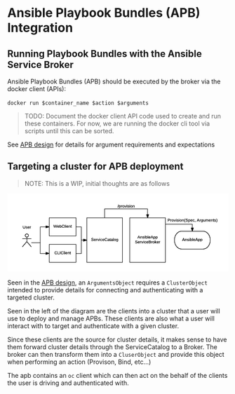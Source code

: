 # Ansible Playbook Bundles (APB) Integration

## Running Playbook Bundles with the Ansible Service Broker

Ansible Playbook Bundles (APB) should be executed by the broker via the docker client (APIs):

`docker run $container_name $action $arguments`

> TODO: Document the docker client API code used to create and run these containers.
> For now, we are running the docker cli tool via scripts until this can be sorted.

See [APB design](#) for details for argument requirements and expectations

## Targeting a cluster for APB deployment

> NOTE: This is a WIP, initial thoughts are as follows

![Integration0.1](aa_integration.png)

Seen in the [APB design](#), an `ArgumentsObject` requires a `ClusterObject`
intended to provide details for connecting and authenticating with a targeted
cluster.

Seen in the left of the diagram are the clients into a cluster that
a user will use to deploy and manage APBs. These clients are also what
a user will interact with to target and authenticate with a given cluster.

Since these clients are the source for cluster details, it makes sense to
have them forward cluster details through the ServiceCatalog to a Broker.
The broker can then transform them into a `CluserObject` and provide
this object when performing an action (Provison, Bind, etc...)

The apb contains an `oc` client which can then act on the behalf of
the clients the user is driving and authenticated with.
